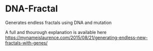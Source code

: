 # DNA-Fractal
Generates endless fractals using DNA and mutation

A full and thourough explanation is available here https://mynameislaurence.com/2015/08/21/generating-endless-new-fractals-with-genes/
